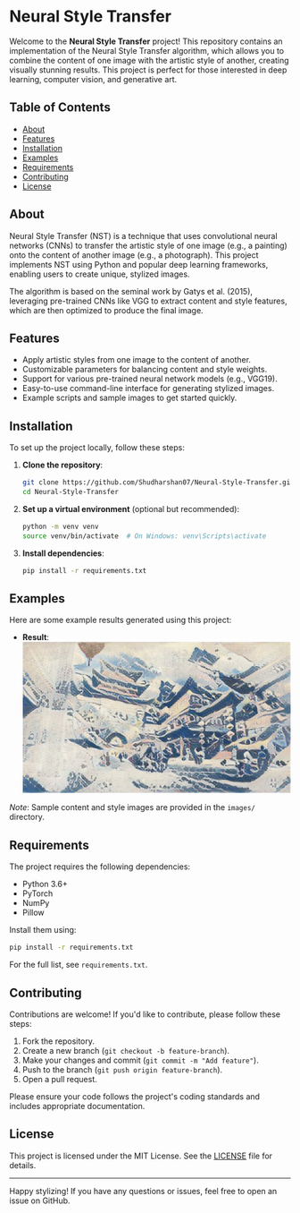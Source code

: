 # Neural Style Transfer

Welcome to the **Neural Style Transfer** project! This repository contains an implementation of the Neural Style Transfer algorithm, which allows you to combine the content of one image with the artistic style of another, creating visually stunning results. This project is perfect for those interested in deep learning, computer vision, and generative art.

## Table of Contents
- [About](#about)
- [Features](#features)
- [Installation](#installation)
- [Examples](#examples)
- [Requirements](#requirements)
- [Contributing](#contributing)
- [License](#license)

## About
Neural Style Transfer (NST) is a technique that uses convolutional neural networks (CNNs) to transfer the artistic style of one image (e.g., a painting) onto the content of another image (e.g., a photograph). This project implements NST using Python and popular deep learning frameworks, enabling users to create unique, stylized images.

The algorithm is based on the seminal work by Gatys et al. (2015), leveraging pre-trained CNNs like VGG to extract content and style features, which are then optimized to produce the final image.

## Features
- Apply artistic styles from one image to the content of another.
- Customizable parameters for balancing content and style weights.
- Support for various pre-trained neural network models (e.g., VGG19).
- Easy-to-use command-line interface for generating stylized images.
- Example scripts and sample images to get started quickly.

## Installation
To set up the project locally, follow these steps:

1. **Clone the repository**:
   ```bash
   git clone https://github.com/Shudharshan07/Neural-Style-Transfer.git
   cd Neural-Style-Transfer
   ```

2. **Set up a virtual environment** (optional but recommended):
   ```bash
   python -m venv venv
   source venv/bin/activate  # On Windows: venv\Scripts\activate
   ```

3. **Install dependencies**:
   ```bash
   pip install -r requirements.txt
   ```
   
## Examples
Here are some example results generated using this project:
- **Result**: ![Alt text](images/out.jpg)

*Note*: Sample content and style images are provided in the `images/` directory.

## Requirements
The project requires the following dependencies:
- Python 3.6+
- PyTorch
- NumPy
- Pillow
  
Install them using:
```bash
pip install -r requirements.txt
```

For the full list, see `requirements.txt`.

## Contributing
Contributions are welcome! If you'd like to contribute, please follow these steps:
1. Fork the repository.
2. Create a new branch (`git checkout -b feature-branch`).
3. Make your changes and commit (`git commit -m "Add feature"`).
4. Push to the branch (`git push origin feature-branch`).
5. Open a pull request.

Please ensure your code follows the project's coding standards and includes appropriate documentation.

## License
This project is licensed under the MIT License. See the [LICENSE](LICENSE) file for details.

---

Happy stylizing! If you have any questions or issues, feel free to open an issue on GitHub.
